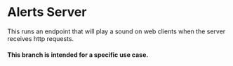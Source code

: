 # Alerts Server
This runs an endpoint that will play a sound on web clients when the server receives http requests.

#### This branch is intended for a specific use case.